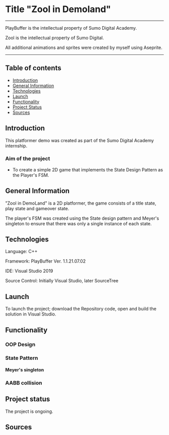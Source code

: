 # Title "Zool in Demoland"
_________________________________________________________________________________________________________
PlayBuffer is the intellectual property of Sumo Digital Academy. 

Zool is the intellectual property of Sumo Digital.

All additional animations and sprites were created by myself using Aseprite.
_________________________________________________________________________________________________________

## Table of contents
* [Introduction](#introduction)
* [General Information](#general-information)
* [Technologies](#technologies)
* [Launch](#launch)
* [Functionality](#functionality)
* [Project Status](#project-status)
* [Sources](#sources)

## Introduction
This platformer demo was created as part of the Sumo Digital Academy internship. 

### Aim of the project
- To create a simple 2D game that implements the State Design Pattern as the Player's FSM.


## General Information
"Zool in DemoLand" is a 2D platformer, the game consists of a title state, play state and gameover state.

The player's FSM was created using the State design pattern and Meyer's singleton to ensure that there
was only a single instance of each state.


## Technologies
Language: C++

Framework: PlayBuffer Ver. 1.1.21.07.02

IDE: Visual Studio 2019

Source Control: Initially Visual Studio, later SourceTree


## Launch
To launch the project; download the Repository code, open and build the solution in Visual Studio.


## Functionality

### OOP Design
### State Pattern
#### Meyer's singleton
### AABB collision
 

## Project status 
The project is ongoing. 

## Sources









